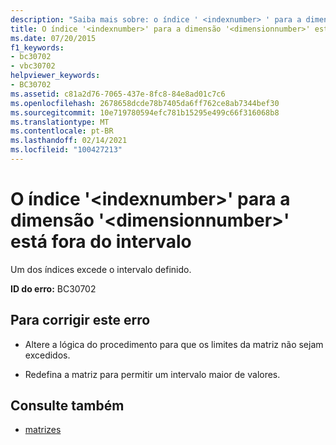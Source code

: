 ```yaml
---
description: "Saiba mais sobre: o índice ' <indexnumber> ' para a dimensão ' <dimensionnumber> ' está fora do intervalo"
title: O índice '<indexnumber>' para a dimensão '<dimensionnumber>' está fora do intervalo
ms.date: 07/20/2015
f1_keywords:
- bc30702
- vbc30702
helpviewer_keywords:
- BC30702
ms.assetid: c81a2d76-7065-437e-8fc8-84e8ad01c7c6
ms.openlocfilehash: 2678658dcde78b7405da6ff762ce8ab7344bef30
ms.sourcegitcommit: 10e719780594efc781b15295e499c66f316068b8
ms.translationtype: MT
ms.contentlocale: pt-BR
ms.lasthandoff: 02/14/2021
ms.locfileid: "100427213"
---
```

# <a name="index-indexnumber-for-dimension-dimensionnumber-is-out-of-range"></a>O índice '\<indexnumber>' para a dimensão '\<dimensionnumber>' está fora do intervalo

Um dos índices excede o intervalo definido.  
  
 **ID do erro:** BC30702  
  
## <a name="to-correct-this-error"></a>Para corrigir este erro  
  
- Altere a lógica do procedimento para que os limites da matriz não sejam excedidos.  
  
- Redefina a matriz para permitir um intervalo maior de valores.  
  
## <a name="see-also"></a>Consulte também

- [matrizes](../programming-guide/language-features/arrays/index.md)
